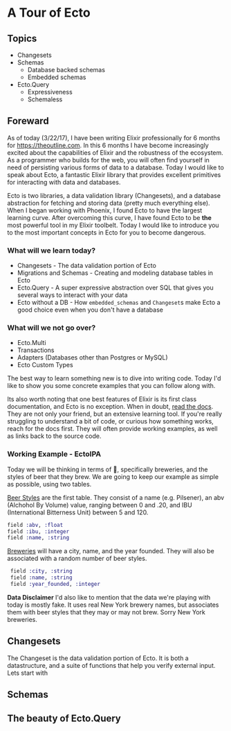 # A Tour of Ecto

## Topics

* Changesets
* Schemas
    * Database backed schemas
    * Embedded schemas
* Ecto.Query
    * Expressiveness
    * Schemaless

## Foreward

As of today (3/22/17), I have been writing Elixir professionally for 6 months for https://theoutline.com. In this 6 months I have become increasingly excited about the capabilities of Elixir and the robustness of the ecosystem. As a programmer who builds for the web, you will often find yourself in need of persisting various forms of data to a database. Today I would like to speak about Ecto, a fantastic Elixir library that provides excellent primitives for interacting with data and databases.

Ecto is two libraries, a data validation library (Changesets), and a database abstraction for fetching and storing data (pretty much everything else). When I began working with Phoenix, I found Ecto to have the largest learning curve. After overcoming this curve, I have found Ecto to be **the** most powerful tool in my Elixir toolbelt. Today I would like to introduce you to the most important concepts in Ecto for you to become dangerous.

### What will we learn today?
* Changesets - The data validation portion of Ecto
* Migrations and Schemas - Creating and modeling database tables in Ecto
* Ecto.Query - A super expressive abstraction over SQL that gives you several ways to interact with your data
* Ecto without a DB - How `embedded_schemas` and `Changeset`s make Ecto a good choice even when you don't have a database

### What will we not go over?
* Ecto.Multi
* Transactions
* Adapters (Databases other than Postgres or MySQL)
* Ecto Custom Types

The best way to learn something new is to dive into writing code. Today I'd like to show you some concrete examples that you can follow along with. 

Its also worth noting that one best features of Elixir is its first class documentation, and Ecto is no exception. When in doubt, [read the docs](https://hexdocs.pm/ecto/Ecto.html). They are not only your friend, but an extensive learning tool. If you're really struggling to understand a bit of code, or curious how something works, reach for the docs first. They will often provide working examples, as well as links back to the source code.

### Working Example - EctoIPA 
Today we will be thinking in terms of :beer:, specifically breweries, and the styles of beer that they brew. We are going to keep our example as simple as possible, using two tables.

[Beer Styles](https://github.com/davydog187/ecto_ipa/blob/master/lib/ecto_ipa/bar/beer_style.ex) are the first table. They consist of a name (e.g. Pilsener), an abv (Alchohol By Volume) value, ranging between 0 and .20, and IBU (International Bitterness Unit) between 5 and 120.

```elixir
field :abv, :float
field :ibu, :integer
field :name, :string
```

[Breweries](https://github.com/davydog187/ecto_ipa/blob/master/lib/ecto_ipa/bar/brewery.ex) will have a city, name, and the year founded. They will also be associated with a random number of beer styles.
```elixir
 field :city, :string
 field :name, :string
 field :year_founded, :integer
```

**Data Disclaimer**
I'd also like to mention that the data we're playing with today is mostly fake. It uses real New York brewery names, but associates them with beer styles that they may or may not brew. Sorry New York breweries.


## Changesets

The Changeset is the data validation portion of Ecto. It is both a datastructure, and a suite of functions that help you verify external input. Lets start with 


## Schemas

## The beauty of Ecto.Query
